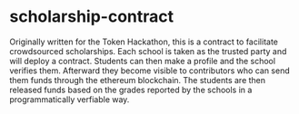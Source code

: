 # scholarship-contract

Originally written for the Token Hackathon, this is a contract to facilitate crowdsourced scholarships. 
Each school is taken as the trusted party and will deploy a contract. Students can then make a profile and the school
verifies them. Afterward they become visible to contributors who can send them funds through the ethereum blockchain.
The students are then released funds based on the grades reported by the schools in a programmatically verfiable way.
